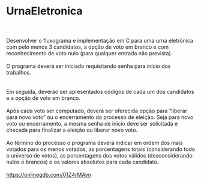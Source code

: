 # UrnaEletronica<br><br>
Desenvolver o fluxograma e implementação em C para uma urna eletrônica com pelo menos 3 candidatos, a opção de voto em branco e com reconhecimento de voto nulo (para qualquer entrada não prevista).
<br><br>
O programa deverá ser iniciado requisitando senha para início dos trabalhos.
<br><br><br>
Em seguida, deverão ser apresentados códigos de cada um dos candidatos e a opção de voto em branco.
<br><br>
Após cada voto ser computado, deverá ser oferecida opção para “liberar para novo voto” ou o encerramento do processo de eleição. Seja para novo voto ou encerramento, a mesma senha de início deve ser solicitada e checada para finalizar a eleição ou liberar novo voto.
<br><br>
Ao término do processo o programa deverá indicar em ordem dos mais votados para os menos votados, as porcentagens totais (considerando todo o universo de votos), as porcentagens dos votos válidos (desconsiderando nulos e brancos) e os valores absolutos para cada candidato.<br><br>
https://onlinegdb.com/01Z4rMAyn
